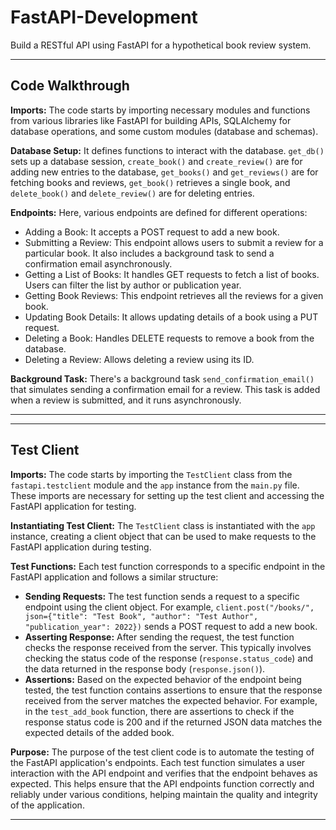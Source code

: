 # FastAPI-Development
Build a RESTful API using FastAPI for a hypothetical book review system.

---

## Code Walkthrough

**Imports:** The code starts by importing necessary modules and functions from various libraries like FastAPI for building APIs, SQLAlchemy for database operations, and some custom modules (database and schemas).

**Database Setup:** It defines functions to interact with the database. `get_db()` sets up a database session, `create_book()` and `create_review()` are for adding new entries to the database, `get_books()` and `get_reviews()` are for fetching books and reviews, `get_book()` retrieves a single book, and `delete_book()` and `delete_review()` are for deleting entries.

**Endpoints:** Here, various endpoints are defined for different operations:

- Adding a Book: It accepts a POST request to add a new book.
- Submitting a Review: This endpoint allows users to submit a review for a particular book. It also includes a background task to send a confirmation email asynchronously.
- Getting a List of Books: It handles GET requests to fetch a list of books. Users can filter the list by author or publication year.
- Getting Book Reviews: This endpoint retrieves all the reviews for a given book.
- Updating Book Details: It allows updating details of a book using a PUT request.
- Deleting a Book: Handles DELETE requests to remove a book from the database.
- Deleting a Review: Allows deleting a review using its ID.

**Background Task:** There's a background task `send_confirmation_email()` that simulates sending a confirmation email for a review. This task is added when a review is submitted, and it runs asynchronously.

---

---

## Test Client

**Imports:** The code starts by importing the `TestClient` class from the `fastapi.testclient` module and the `app` instance from the `main.py` file. These imports are necessary for setting up the test client and accessing the FastAPI application for testing.

**Instantiating Test Client:** The `TestClient` class is instantiated with the `app` instance, creating a client object that can be used to make requests to the FastAPI application during testing.

**Test Functions:** Each test function corresponds to a specific endpoint in the FastAPI application and follows a similar structure:
- **Sending Requests:** The test function sends a request to a specific endpoint using the client object. For example, `client.post("/books/", json={"title": "Test Book", "author": "Test Author", "publication_year": 2022})` sends a POST request to add a new book.
- **Asserting Response:** After sending the request, the test function checks the response received from the server. This typically involves checking the status code of the response (`response.status_code`) and the data returned in the response body (`response.json()`).
- **Assertions:** Based on the expected behavior of the endpoint being tested, the test function contains assertions to ensure that the response received from the server matches the expected behavior. For example, in the `test_add_book` function, there are assertions to check if the response status code is 200 and if the returned JSON data matches the expected details of the added book.

**Purpose:** The purpose of the test client code is to automate the testing of the FastAPI application's endpoints. Each test function simulates a user interaction with the API endpoint and verifies that the endpoint behaves as expected. This helps ensure that the API endpoints function correctly and reliably under various conditions, helping maintain the quality and integrity of the application.

---


